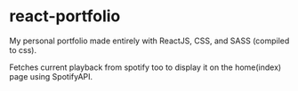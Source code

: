 # react-portfolio
My personal portfolio made entirely with ReactJS, CSS, and SASS (compiled to css).


Fetches current playback from spotify too to display it on the home(index) page using SpotifyAPI.
